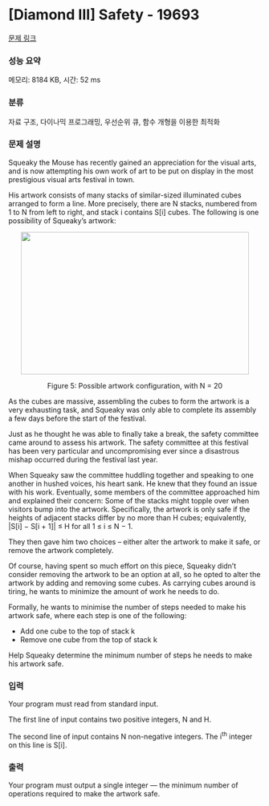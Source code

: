 # [Diamond III] Safety - 19693 

[문제 링크](https://www.acmicpc.net/problem/19693) 

### 성능 요약

메모리: 8184 KB, 시간: 52 ms

### 분류

자료 구조, 다이나믹 프로그래밍, 우선순위 큐, 함수 개형을 이용한 최적화

### 문제 설명

<p>Squeaky the Mouse has recently gained an appreciation for the visual arts, and is now attempting his own work of art to be put on display in the most prestigious visual arts festival in town.</p>

<p>His artwork consists of many stacks of similar-sized illuminated cubes arranged to form a line. More precisely, there are N stacks, numbered from 1 to N from left to right, and stack i contains S[i] cubes. The following is one possibility of Squeaky’s artwork:</p>

<p style="text-align: center;"><img alt="" src="https://upload.acmicpc.net/7aa11d96-0bd9-4535-8c8e-4371f0e7835f/-/preview/" style="width: 454px; height: 284px;"></p>

<p style="text-align: center;">Figure 5: Possible artwork configuration, with N = 20</p>

<p>As the cubes are massive, assembling the cubes to form the artwork is a very exhausting task, and Squeaky was only able to complete its assembly a few days before the start of the festival.</p>

<p>Just as he thought he was able to finally take a break, the safety committee came around to assess his artwork. The safety committee at this festival has been very particular and uncompromising ever since a disastrous mishap occurred during the festival last year.</p>

<p>When Squeaky saw the committee huddling together and speaking to one another in hushed voices, his heart sank. He knew that they found an issue with his work. Eventually, some members of the committee approached him and explained their concern: Some of the stacks might topple over when visitors bump into the artwork. Specifically, the artwork is only safe if the heights of adjacent stacks differ by no more than H cubes; equivalently, |S[i] − S[i + 1]| ≤ H for all 1 ≤ i ≤ N − 1.</p>

<p>They then gave him two choices – either alter the artwork to make it safe, or remove the artwork completely.</p>

<p>Of course, having spent so much effort on this piece, Squeaky didn’t consider removing the artwork to be an option at all, so he opted to alter the artwork by adding and removing some cubes. As carrying cubes around is tiring, he wants to minimize the amount of work he needs to do.</p>

<p>Formally, he wants to minimise the number of steps needed to make his artwork safe, where each step is one of the following:</p>

<ul>
	<li>Add one cube to the top of stack k</li>
	<li>Remove one cube from the top of stack k</li>
</ul>

<p>Help Squeaky determine the minimum number of steps he needs to make his artwork safe.</p>

### 입력 

 <p>Your program must read from standard input.</p>

<p>The first line of input contains two positive integers, N and H.</p>

<p>The second line of input contains N non-negative integers. The i<sup>th</sup> integer on this line is S[i].</p>

### 출력 

 <p>Your program must output a single integer — the minimum number of operations required to make the artwork safe.</p>

